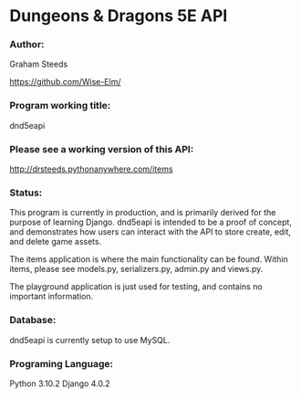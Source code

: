 # Dungeons & Dragons 5E API

### Author:
Graham Steeds

https://github.com/Wise-Elm/

### Program working title: 
dnd5eapi

### Please see a working version of this API:
http://drsteeds.pythonanywhere.com/items

### Status:
This program is currently in production, and is primarily derived for the 
purpose of learning Django. dnd5eapi is intended to be a proof of concept, and
demonstrates how users can interact with the API to store create, edit, and 
delete game assets. 

The items application is where the main functionality can be found.
Within items, please see models.py, serializers.py, admin.py and views.py.

The playground application is just used for testing, and contains no important
information.

### Database:
dnd5eapi is currently setup to use MySQL.

### Programing Language:
Python 3.10.2
Django 4.0.2
